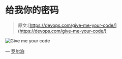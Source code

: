 # 给我你的密码

> 原文:[https://devops.com/give-me-your-code/](https://devops.com/give-me-your-code/)

![Give me your code](../Images/5ea679ca3cd387e249bc9b8d9e4edb23.png)

— [罗尔泊](https://devops.com/author/breselman/)